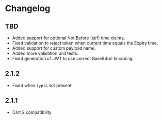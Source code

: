 # Changelog

## TBD

+ Added support for optional Not Before (`nbf`) time claims.
+ Fixed validation to reject token when current time equals the Expiry time.
+ Added support for custom payload name.
+ Added more validation unit tests.
+ Fixed generation of JWT to use correct Base64url Encoding.

## 2.1.2

+ Fixed when `typ` is not present

## 2.1.1

+ Dart 2 compatibility
